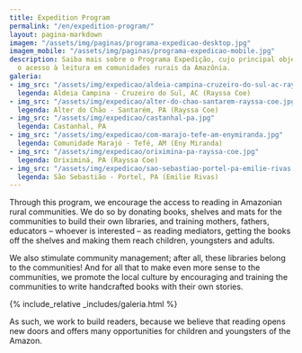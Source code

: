 ```yaml
---
title: Expedition Program
permalink: "/en/expedition-program/"
layout: pagina-markdown
imagem: "/assets/img/paginas/programa-expedicao-desktop.jpg"
imagem_mobile: "/assets/img/paginas/programa-expedicao-mobile.jpg"
description: Saiba mais sobre o Programa Expedição, cujo principal objetivos é promover
  o acesso à leitura em comunidades rurais da Amazônia.
galeria:
- img_src: "/assets/img/expedicao/aldeia-campina-cruzeiro-do-sul-ac-rayssa-coe.jpg"
  legenda: Aldeia Campina - Cruzeiro do Sul, AC (Rayssa Coe)
- img_src: "/assets/img/expedicao/alter-do-chao-santarem-rayssa-coe.jpg"
  legenda: Alter do Chão - Santarém, PA (Rayssa Coe)
- img_src: "/assets/img/expedicao/castanhal-pa.jpg"
  legenda: Castanhal, PA
- img_src: "/assets/img/expedicao/com-marajo-tefe-am-enymiranda.jpg"
  legenda: Comunidade Marajó - Tefé, AM (Eny Miranda)
- img_src: "/assets/img/expedicao/oriximina-pa-rayssa-coe.jpg"
  legenda: Oriximiná, PA (Rayssa Coe)
- img_src: "/assets/img/expedicao/sao-sebastiao-portel-pa-emilie-rivas.jpg"
  legenda: São Sebastião - Portel, PA (Emilie Rivas)
---
```


Through this program, we encourage the access to reading in Amazonian rural communities. We do so by donating books, shelves and mats for the communities to build their own libraries, and training mothers, fathers, educators – whoever is interested – as reading mediators, getting the books off the shelves and making them reach children, youngsters and adults.

We also stimulate community management; after all, these libraries belong to the communities! And for all that to make even more sense to the communities, we promote the local culture by encouraging and training the communities to write handcrafted books with their own stories.

{% include_relative _includes/galeria.html %}

As such, we work to build readers, because we believe that reading opens new doors and offers many opportunities for children and youngsters of the Amazon.